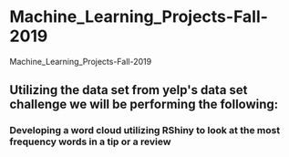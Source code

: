 # Machine_Learning_Projects-Fall-2019
Machine_Learning_Projects-Fall-2019

## Utilizing the data set from yelp's data set challenge we will be performing the following:

### Developing a word cloud utilizing RShiny to look at the most frequency words in a tip or a review 
